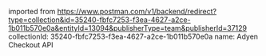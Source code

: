 imported from https://www.postman.com/v1/backend/redirect?type=collection&id=35240-fbfc7253-f3ea-4627-a2ce-1b011b570e0a&entityId=13094&publisherType=team&publisherId=37129
collectionId: 35240-fbfc7253-f3ea-4627-a2ce-1b011b570e0a
name: Adyen Checkout API